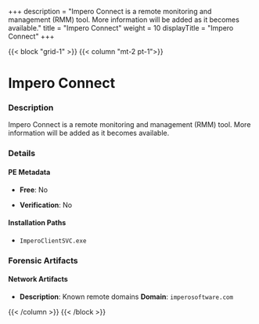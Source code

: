 +++
description = "Impero Connect is a remote monitoring and management (RMM) tool. More information will be added as it becomes available."
title = "Impero Connect"
weight = 10
displayTitle = "Impero Connect"
+++


{{< block "grid-1" >}}
{{< column "mt-2 pt-1">}}

# Impero Connect


### Description

Impero Connect is a remote monitoring and management (RMM) tool. More information will be added as it becomes available.




### Details


#### PE Metadata


- **Free**: No

- **Verification**: No




#### Installation Paths
- `ImperoClientSVC.exe`

### Forensic Artifacts




#### Network Artifacts

- **Description**: Known remote domains
  **Domain**: `imperosoftware.com`








{{< /column >}}
{{< /block >}}

